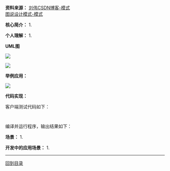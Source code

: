 
### 

**资料来源：**
[刘伟CSDN博客-模式]()  
[图说设计模式-模式]()

**核心简介：**
1. 

**个人理解：**
1. 

**UML图**  

![](图片/)

![](图片/)

**举例应用：**



![](图片/)

**代码实现：**

客户端测试代码如下：
```java

```


```java

```

编译并运行程序，输出结果如下：
> 

**场景：**
1. 

**开发中的应用场景：**
1. 

----

[回到目录](设计模式目录.md)